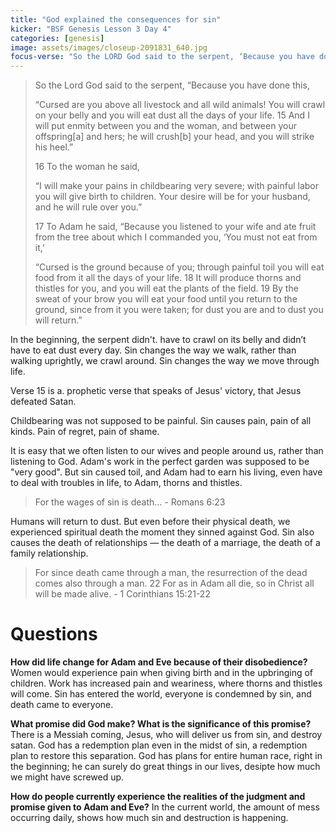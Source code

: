 ```yaml
---
title: "God explained the consequences for sin"
kicker: "BSF Genesis Lesson 3 Day 4"
categories: [genesis]
image: assets/images/closeup-2091831_640.jpg
focus-verse: "So the LORD God said to the serpent, ‘Because you have done this ... I will put enmity between you and the woman, and between your offspring and hers; he will crush your head, and you will strike his heel.’ – Genesis 3:14-15"
---
```


> So the Lord God said to the serpent, “Because you have done this,
> 
> “Cursed are you above all livestock
>     and all wild animals!
> You will crawl on your belly
>     and you will eat dust
>     all the days of your life.
> 15 And I will put enmity
>     between you and the woman,
>     and between your offspring[a] and hers;
> he will crush[b] your head,
>     and you will strike his heel.”
> 
> 16 To the woman he said,
> 
> “I will make your pains in childbearing very severe;
>     with painful labor you will give birth to children.
> Your desire will be for your husband,
>     and he will rule over you.”
> 
> 17 To Adam he said, “Because you listened to your wife and ate fruit from the tree about which I commanded you, ‘You must not eat from it,’
> 
> “Cursed is the ground because of you;
>     through painful toil you will eat food from it
>     all the days of your life.
> 18 It will produce thorns and thistles for you,
>     and you will eat the plants of the field.
> 19 By the sweat of your brow
>     you will eat your food
> until you return to the ground,
>     since from it you were taken;
> for dust you are
>     and to dust you will return.”

In the beginning, the serpent didn't. have to crawl on its belly and didn’t have to eat dust every day. Sin changes the way we walk, rather than walking uprightly, we crawl around. Sin changes the way we move through life.

Verse 15 is a. prophetic verse that speaks of Jesus' victory, that Jesus defeated Satan.

Childbearing was not supposed to be painful. Sin causes pain, pain of all kinds. Pain of regret, pain of shame.

It is easy that we often listen to our wives and people around us, rather than listening to God. Adam's work in the perfect garden was supposed to be "very good". But sin caused toil, and Adam had to earn his living, even have to deal with troubles in life, to Adam, thorns and thistles.

> For the wages of sin is death… - Romans 6:23

Humans will return to dust. But even before their physical death, we experienced spiritual death the moment they sinned against God. Sin also causes the death of relationships — the death of a marriage, the death of a family relationship.

> For since death came through a man, the resurrection of the dead comes also through a man. 22 For as in Adam all die, so in Christ all will be made alive. - 1 Corinthians 15:21-22

# Questions

**How did life change for Adam and Eve because of their disobedience?** Women would experience pain when giving birth and in the upbringing of children. Work has increased pain and weariness, where thorns and thistles will come. Sin has entered the world, everyone is condemned by sin, and death came to everyone.

**What promise did God make? What is the significance of this promise?** There is a Messiah coming, Jesus, who will deliver us from sin, and destroy satan. God has a redemption plan even in the midst of sin, a redemption plan to restore this separation. God has plans for entire human race, right in the beginning; he can surely do great things in our lives, desipte how much we might have screwed up.

**How do people currently experience the realities of the judgment and promise given to Adam and Eve?** In the current world, the amount of mess occurring daily, shows how much sin and destruction is happening.
